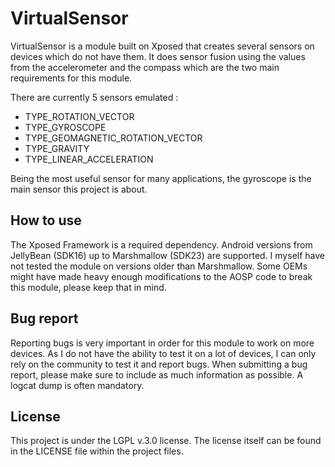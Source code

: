 # VirtualSensor
VirtualSensor is a module built on Xposed that creates several sensors on devices which do not have them. It does sensor fusion using the values from the accelerometer and the compass which are the two main requirements for this module.

There are currently 5 sensors emulated :
* TYPE_ROTATION_VECTOR
* TYPE_GYROSCOPE
* TYPE_GEOMAGNETIC_ROTATION_VECTOR
* TYPE_GRAVITY
* TYPE_LINEAR_ACCELERATION

Being the most useful sensor for many applications, the gyroscope is the main sensor this project is about.

## How to use
The Xposed Framework is a required dependency. Android versions from JellyBean (SDK16) up to Marshmallow (SDK23) are supported. I myself have not tested the module on versions older than Marshmallow.
Some OEMs might have made heavy enough modifications to the AOSP code to break this module, please keep that in mind.

## Bug report
Reporting bugs is very important in order for this module to work on more devices. As I do not have the ability to test it on a lot of devices, I can only rely on the community to test it and report bugs.
When submitting a bug report, please make sure to include as much information as possible. A logcat dump is often mandatory.

## License
This project is under the LGPL v.3.0 license. The license itself can be found in the LICENSE file within the project files.
